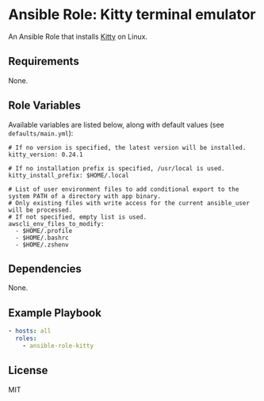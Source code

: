 # Ansible Role: Kitty terminal emulator

An Ansible Role that installs [Kitty](https://sw.kovidgoyal.net/kitty/) on Linux.

## Requirements

None.

## Role Variables

Available variables are listed below, along with default values (see `defaults/main.yml`):

    # If no version is specified, the latest version will be installed.
    kitty_version: 0.24.1

    # If no installation prefix is specified, /usr/local is used.
    kitty_install_prefix: $HOME/.local

    # List of user environment files to add conditional export to the system PATH of a directory with app binary.
    # Only existing files with write access for the current ansible_user will be processed.
    # If not specified, empty list is used.
    awscli_env_files_to_modify:
      - $HOME/.profile
      - $HOME/.bashrc
      - $HOME/.zshenv

## Dependencies

None.

## Example Playbook

```yaml
- hosts: all
  roles:
    - ansible-role-kitty
```

## License

MIT
